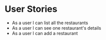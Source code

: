 # User Stories

- As a user I can list all the restaurants
- As a user I can see one restaurant's details
- As a user I can add a restaurant
